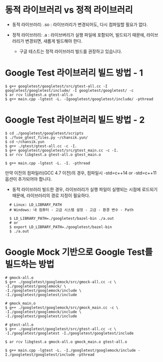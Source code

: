 
# 동적 라이브러리 vs 정적 라이브러리
- 동적 라이브러리: .so
  : 라이브러리가 변경되어도, 다시 컴파일할 필요가 없다.

- 정적 라이브러리: .a
  : 라이브버리가 실행 파일에 포함되어, 빌드되기 때문에, 라이브러리가 변경되면,
    새롭게 빌드해야 한다.
   - 구글 테스트는 정적 라이브러리 빌드를 권장하고 있습니다.


# Google Test 라이브러리 빌드 방법 - 1
```
$ g++ googletest/googletest/src/gtest-all.cc -I googletest/googletest/include/ -I googletest/googletest/ -c
$ ar rcv libgtest.a gtest-all.o
$ g++ main.cpp -lgtest -L. -Igoogletest/googletest/include/ -pthread

```

# Google Test 라이브러리 빌드 방법 - 2
```
$ cd ./googletest/googletest/scripts
$ ./fuse_gtest_files.py ~/chansik.yun/
$ cd ~/chansik.yun
$ g++ ./gtest/gtest-all.cc -c -I.
$ g++ googletest/googletest/src/gtest_main.cc -c -I.
$ ar rcv libgtest.a gtest-all.o gtest_main.o

$ g++ main.cpp -lgtest -L. -I. -pthread
```
만약 이전의 컴파일러(GCC 4.7 이전)의 경우, 컴파일시 -std=c++14 or -std=c++11 옵션이 추가되어야 합니다.

- 동적 라이브러리 빌드한 경우, 라이브러리가 실행 파일이 실행되는 시점에 로드되기 때문에, 라이브러리의 경로 지정이 필요하다.
```
  # Linux: LD_LIBRARY_PATH
  # Windows: 내 컴퓨터 - 고급 시스템 설정 - 고급 - 환경 변수 - Path 

  $ LD_LIBRARY_PATH=./googletest/bazel-bin ./a.out
  # or
  $ export LD_LIBRARY_PATH=./googletest/bazel-bin
  $ ./a.out

```
# Google Mock 기반으로 Google Test를 빌드하는 방법
```
# gmock-all.o
$ g++ ./googletest/googlemock/src/gmock-all.cc -c \
-I./googletest/googlemock/ \
-I./googletest/googlemock/include \
-I./googletest/googletest/include

# gmock_main.o
$ g++ ./googletest/googlemock/src/gmock_main.cc -c \
-I./googletest/googlemock/include \
-I./googletest/googletest/include

# gtest-all.o
$ g++ ./googletest/googletest/src/gtest-all.cc -c \
-I./googletest/googletest -I./googletest/googletest/include

$ ar rcv libgtest.a gmock-all.o gmock_main.o gtest-all.o

$ g++ main.cpp -lgtest -L. -I./googletest/googlemock/include -I./googletest/googletest/include -pthread
```










